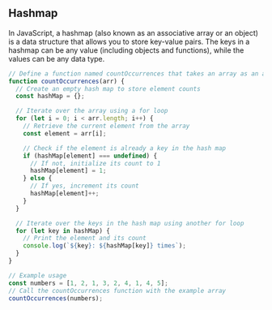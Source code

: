 
## Hashmap

In JavaScript, a hashmap (also known as an associative array or an object) is a data structure that allows you to store key-value pairs. The keys in a hashmap can be any value (including objects and functions), while the values can be any data type.

```javascript
// Define a function named countOccurrences that takes an array as an argument
function countOccurrences(arr) {
  // Create an empty hash map to store element counts
  const hashMap = {};

  // Iterate over the array using a for loop
  for (let i = 0; i < arr.length; i++) {
    // Retrieve the current element from the array
    const element = arr[i];

    // Check if the element is already a key in the hash map
    if (hashMap[element] === undefined) {
      // If not, initialize its count to 1
      hashMap[element] = 1;
    } else {
      // If yes, increment its count
      hashMap[element]++;
    }
  }

  // Iterate over the keys in the hash map using another for loop
  for (let key in hashMap) {
    // Print the element and its count
    console.log(`${key}: ${hashMap[key]} times`);
  }
}

// Example usage
const numbers = [1, 2, 1, 3, 2, 4, 1, 4, 5];
// Call the countOccurrences function with the example array
countOccurrences(numbers);
